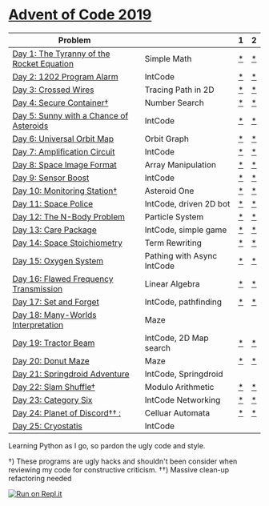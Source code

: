 # [Advent of Code 2019](https://adventofcode.com/2019) 


| Problem |                            | 1                                                                           | 2                                                                          |
| --- |----------------------------|-----------------------------------------------------------------------------|----------------------------------------------------------------------------|
| [Day 1: The Tyranny of the Rocket Equation](https://adventofcode.com/2019/day/1)  | Simple Math                | [*](https://raw.githubusercontent.com/dnabre/advent_2019/master/aoc_1.py)   | [*](https://raw.githubusercontent.com/dnabre/advent_2019/master/aoc_1.py)  |
| [Day 2: 1202 Program Alarm](https://adventofcode.com/2019/day/2)  | IntCode                    | [*](https://raw.githubusercontent.com/dnabre/advent_2019/master/aoc_2.py)   | [*](https://raw.githubusercontent.com/dnabre/advent_2019/master/aoc_2.py)  |
| [Day 3: Crossed Wires](https://adventofcode.com/2019/day/3)  | Tracing Path in 2D         | [*](https://raw.githubusercontent.com/dnabre/advent_2019/master/aoc_3.py)   | [*](https://raw.githubusercontent.com/dnabre/advent_2019/master/aoc_3.py)  |
| [Day 4: Secure Container†](https://adventofcode.com/2019/day/4)  | Number Search              | [*](https://raw.githubusercontent.com/dnabre/advent_2019/master/aoc_4.py)   | [*](https://raw.githubusercontent.com/dnabre/advent_2019/master/aoc_4.py)  |
| [Day 5: Sunny with a Chance of Asteroids](https://adventofcode.com/2019/day/5)  | IntCode                    | [*](https://raw.githubusercontent.com/dnabre/advent_2019/master/aoc_5.py)   | [*](https://raw.githubusercontent.com/dnabre/advent_2019/master/aoc_5.py)  |
| [Day 6: Universal Orbit Map](https://adventofcode.com/2019/day/6)  | Orbit Graph                | [*](https://raw.githubusercontent.com/dnabre/advent_2019/master/aoc_6.py)   | [*](https://raw.githubusercontent.com/dnabre/advent_2019/master/aoc_6.py)  |
| [Day 7: Amplification Circuit](https://adventofcode.com/2019/day/7)  | IntCode                    | [*](https://raw.githubusercontent.com/dnabre/advent_2019/master/aoc_7.py)   | [*](https://raw.githubusercontent.com/dnabre/advent_2019/master/aoc_7.py)  |
| [Day 8: Space Image Format](https://adventofcode.com/2019/day/8)  | Array Manipulation         | [*](https://raw.githubusercontent.com/dnabre/advent_2019/master/aoc_8.py)   | [*](https://raw.githubusercontent.com/dnabre/advent_2019/master/aoc_8.py)  |
| [Day 9: Sensor Boost ](https://adventofcode.com/2019/day/9)  | IntCode                    | [*](https://raw.githubusercontent.com/dnabre/advent_2019/master/aoc_9.py)   | [*](https://raw.githubusercontent.com/dnabre/advent_2019/master/aoc_9.py)  |
| [Day 10: Monitoring Station†](https://adventofcode.com/2019/day/10) | Asteroid One               | [*](https://raw.githubusercontent.com/dnabre/advent_2019/master/aoc_10.py)  | [*](https://raw.githubusercontent.com/dnabre/advent_2019/master/aoc_10.py) |
| [Day 11: Space Police](https://adventofcode.com/2019/day/11) | IntCode, driven 2D bot     | [*](https://raw.githubusercontent.com/dnabre/advent_2019/master/aoc_11.py)  | [*](https://raw.githubusercontent.com/dnabre/advent_2019/master/aoc_11.py) |
| [Day 12: The N-Body Problem](https://adventofcode.com/2019/day/12) | Particle  System           | [*](https://raw.githubusercontent.com/dnabre/advent_2019/master/aoc_12.py)  | [*](https://raw.githubusercontent.com/dnabre/advent_2019/master/aoc_12.py) |
| [Day 13: Care Package ](https://adventofcode.com/2019/day/13) | IntCode, simple game       | [* ](https://raw.githubusercontent.com/dnabre/advent_2019/master/aoc_13.py) | [*](https://raw.githubusercontent.com/dnabre/advent_2019/master/aoc_13.py) |
| [Day 14: Space Stoichiometry](https://adventofcode.com/2019/day/14) | Term Rewriting             | [*](https://raw.githubusercontent.com/dnabre/advent_2019/master/aoc_14.py)  | [*](https://raw.githubusercontent.com/dnabre/advent_2019/master/aoc_14.py) |
| [Day 15: Oxygen System](https://adventofcode.com/2019/day/15) | Pathing with Async IntCode | [*](https://raw.githubusercontent.com/dnabre/advent_2019/master/aoc_15.py)  | [*](https://raw.githubusercontent.com/dnabre/advent_2019/master/aoc_15.py) |
| [Day 16: Flawed Frequency Transmission](https://adventofcode.com/2019/day/16) | Linear Algebra             | [*](https://raw.githubusercontent.com/dnabre/advent_2019/master/aoc_16.py)  | [*](https://raw.githubusercontent.com/dnabre/advent_2019/master/aoc_16.py) |
| [Day 17: Set and Forget ](https://adventofcode.com/2019/day/17) | IntCode, pathfinding       | [*](https://raw.githubusercontent.com/dnabre/advent_2019/master/aoc_17.py)  | [*](https://raw.githubusercontent.com/dnabre/advent_2019/master/aoc_17.py) |
| [Day 18: Many-Worlds Interpretation ](https://adventofcode.com/2019/day/18) | Maze                       | [ ](https://raw.githubusercontent.com/dnabre/advent_2019/master/aoc_18.py)  | [ ](https://raw.githubusercontent.com/dnabre/advent_2019/master/aoc_18.py) |
| [Day 19: Tractor Beam ](https://adventofcode.com/2019/day/19) | IntCode, 2D Map search     | [*](https://raw.githubusercontent.com/dnabre/advent_2019/master/aoc_19.py)  | [*](https://raw.githubusercontent.com/dnabre/advent_2019/master/aoc_19.py) |
| [Day 20: Donut Maze ](https://adventofcode.com/2019/day/20) | Maze                       | [*](https://raw.githubusercontent.com/dnabre/advent_2019/master/aoc_20.py)  | [*](https://raw.githubusercontent.com/dnabre/advent_2019/master/aoc_20.py) |
| [Day 21: Springdroid Adventure ](https://adventofcode.com/2019/day/21) | IntCode, Springdroid       | [ ](https://raw.githubusercontent.com/dnabre/advent_2019/master/aoc_21.py)  | [ ](https://raw.githubusercontent.com/dnabre/advent_2019/master/aoc_21.py) |
| [Day 22: Slam Shuffle† ](https://adventofcode.com/2019/day/22) | Modulo Arithmetic          | [*](https://raw.githubusercontent.com/dnabre/advent_2019/master/aoc_22.py)  | [*](https://raw.githubusercontent.com/dnabre/advent_2019/master/aoc_22.py) |
| [Day 23: Category Six ](https://adventofcode.com/2019/day/23) | IntCode Networking         | [*](https://raw.githubusercontent.com/dnabre/advent_2019/master/aoc_23.py)  | [*](https://raw.githubusercontent.com/dnabre/advent_2019/master/aoc_23.py) |
| [Day 24: Planet of Discord†† : ](https://adventofcode.com/2019/day/24) | Celluar Automata           | [*](https://raw.githubusercontent.com/dnabre/advent_2019/master/aoc_24.py)  | [*](https://raw.githubusercontent.com/dnabre/advent_2019/master/aoc_24.py) |
| [Day 25: Cryostatis ](https://adventofcode.com/2019/day/25)  | IntCode                    | [ ](https://raw.githubusercontent.com/dnabre/advent_2019/master/aoc_25.py)  | [ ](https://raw.githubusercontent.com/dnabre/advent_2019/master/aoc_25.py) |


Learning Python as I go, so pardon the ugly code and style.

 †) These programs are ugly hacks and shouldn't been consider when reviewing my code for constructive criticism.
††) Massive clean-up refactoring needed

 
[![Run on Repl.it](https://repl.it/badge/github/dnabre/advent_2019)](https://repl.it/github/dnabre/advent_2019)
